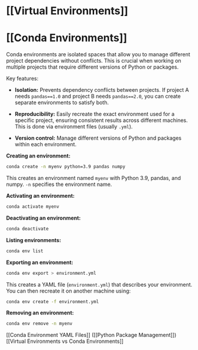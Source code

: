 # [[Virtual Environments]]
# [[Conda Environments]] 
Conda environments are isolated spaces that allow you to manage different project dependencies without conflicts.  This is crucial when working on multiple projects that require different versions of Python or packages.

Key features:

* **Isolation:** Prevents dependency conflicts between projects.  If project A needs `pandas==1.0` and project B needs `pandas==2.0`, you can create separate environments to satisfy both.

* **Reproducibility:**  Easily recreate the exact environment used for a specific project, ensuring consistent results across different machines.  This is done via environment files (usually `.yml`).

* **Version control:** Manage different versions of Python and packages within each environment.

**Creating an environment:**

```bash
conda create -n myenv python=3.9 pandas numpy
```
This creates an environment named `myenv` with Python 3.9, pandas, and numpy.  `-n` specifies the environment name.

**Activating an environment:**

```bash
conda activate myenv
```

**Deactivating an environment:**

```bash
conda deactivate
```

**Listing environments:**

```bash
conda env list
```

**Exporting an environment:**

```bash
conda env export > environment.yml
```

This creates a YAML file (`environment.yml`) that describes your environment.  You can then recreate it on another machine using:

```bash
conda env create -f environment.yml
```


**Removing an environment:**

```bash
conda env remove -n myenv
```

[[Conda Environment YAML Files]]  ([[Python Package Management]]) [[Virtual Environments vs Conda Environments]]
